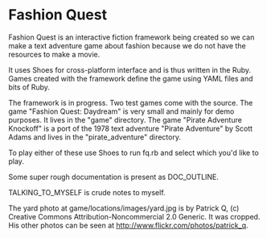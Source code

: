 Fashion Quest
===

Fashion Quest is an interactive fiction framework being created so we can make
a text adventure game about fashion because we do not have the resources to
make a movie.

It uses Shoes for cross-platform interface and is thus written in the Ruby.
Games created with the framework define the game using YAML files and bits
of Ruby.

The framework is in progress. Two test games come with the source. The game
"Fashion Quest: Daydream" is very small and mainly for demo purposes. It lives
in the "game" directory. The game "Pirate Adventure Knockoff" is a port of the
1978 text adventure "Pirate Adventure" by Scott Adams and lives in the
"pirate_adventure" directory.

To play either of these use Shoes to run fq.rb and select which you'd like
to play.

Some super rough documentation is present as DOC_OUTLINE.

TALKING_TO_MYSELF is crude notes to myself.

The yard photo at game/locations/images/yard.jpg is by Patrick Q, (c)
Creative Commons Attribution-Noncommercial 2.0 Generic. It was cropped.
His other photos can be seen at http://www.flickr.com/photos/patrick_q.
